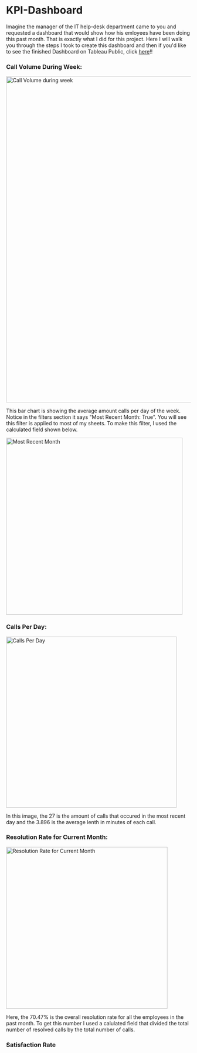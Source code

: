 # KPI-Dashboard
Imagine the manager of the IT help-desk department came to you and requested a dashboard that would show how his emloyees have been doing this past month. That is exactly what I did for this project. Here I will walk you through the steps I took to create this dashboard and then if you'd like to see the finished Dashboard on Tableau Public, click [here](https://public.tableau.com/app/profile/anthony.carpinello/viz/KPIDashboard_17250498862910/Dashboard1)!!


### Call Volume During Week:
<img width="887" alt="Call Volume during week" src="https://github.com/user-attachments/assets/3658b77a-1c75-4730-8e62-6b80f37b41f0">

This bar chart is showing the average amount calls per day of the week. Notice in the filters section it says "Most Recent Month: True". You will see this filter is applied to most of my sheets. To make this filter, I used the calculated field shown below.

<img width="481" alt="Most Recent Month" src="https://github.com/user-attachments/assets/26303102-5be6-46ff-96aa-dd77832942c5">



### Calls Per Day:
<img width="465" alt="Calls Per Day" src="https://github.com/user-attachments/assets/c7e6ee2e-4a84-400f-8c6e-9255e4d76650">

In this image, the 27 is the amount of calls that occured in the most recent day and the 3.896 is the average lenth in minutes of each call.



### Resolution Rate for Current Month:
<img width="440" alt="Resolution Rate for Current Month" src="https://github.com/user-attachments/assets/68665c8e-3811-44d8-aee7-72a832946a39">

Here, the 70.47% is the overall resolution rate for all the employees in the past month. To get this number I used a calulated field that divided the total number of resolved calls by the total number of calls.



### Satisfaction Rate






